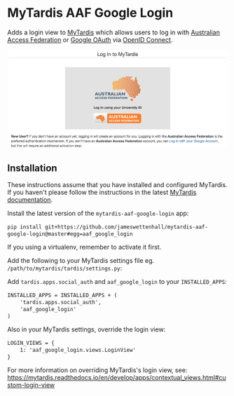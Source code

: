 # MyTardis AAF Google Login

Adds a login view to [MyTardis](https://github.com/mytardis/mytardis) which
allows users to log in with 
[Australian Access Federation](https://aaf.edu.au/about/)
or [Google OAuth](https://developers.google.com/identity/protocols/OAuth2) via
[OpenID Connect](https://openid.net/connect/).

![AAF Google login](docs/images/aaf-google-login.png)

## Installation

These instructions assume that you have installed and configured MyTardis.
If you haven't please follow the instructions in the latest [MyTardis documentation](https://mytardis.readthedocs.io/en/develop/admin/install.html).

Install the latest version of the `mytardis-aaf-google-login` app:

```
pip install git+https://github.com/jameswettenhall/mytardis-aaf-google-login@master#egg=aaf_google_login
```

If you using a virtualenv, remember to activate it first.

Add the following to your MyTardis settings file eg. `/path/to/mytardis/tardis/settings.py`:

Add `tardis.apps.social_auth` and `aaf_google_login` to your `INSTALLED_APPS`:

```
INSTALLED_APPS = INSTALLED_APPS + (
    'tardis.apps.social_auth',
    'aaf_google_login'
)
```

Also in your MyTardis settings, override the login view:

```
LOGIN_VIEWS = {
    1: 'aaf_google_login.views.LoginView'
}
```

For more information on overriding MyTardis's login view, see:
<https://mytardis.readthedocs.io/en/develop/apps/contextual_views.html#custom-login-view>
